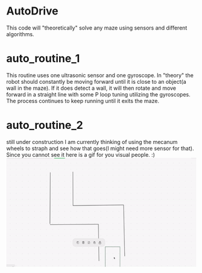 # AutoDrive
This code will "theoretically" solve any maze using sensors and different algorithms.

# auto_routine_1
This routine uses one ultrasonic sensor and one gyroscope. In "theory" the robot should constantly be moving forward until it is close to an object(a wall in the maze). If it does detect a wall, it will then rotate and move forward in a straight line with some P loop tuning utilizing the gyroscopes. The process continues to keep running until it exits the maze.

# auto_routine_2
still under construction I am currently thinking of using the mecanum wheels to straph and see how that goes(I might need more sensor for that).
Since you cannot see it here is a gif for you visual people. :)
![](two.gif)

